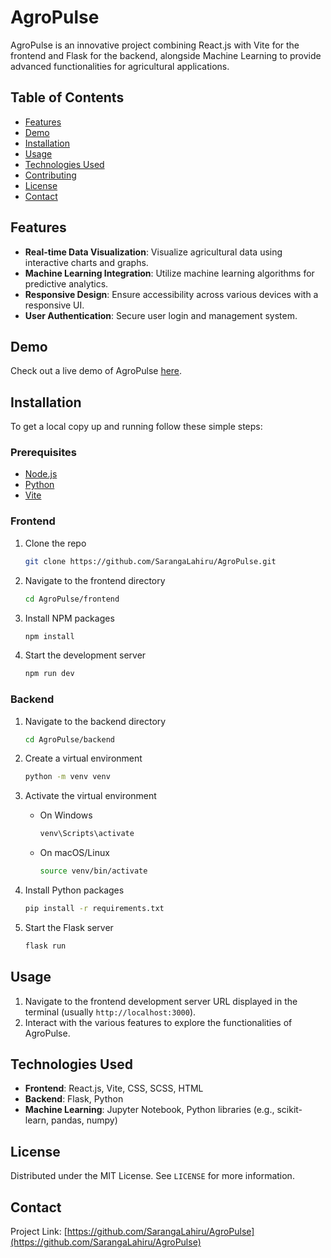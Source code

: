 # AgroPulse

AgroPulse is an innovative project combining React.js with Vite for the frontend and Flask for the backend, alongside Machine Learning to provide advanced functionalities for agricultural applications.

## Table of Contents

- [Features](#features)
- [Demo](#demo)
- [Installation](#installation)
- [Usage](#usage)
- [Technologies Used](#technologies-used)
- [Contributing](#contributing)
- [License](#license)
- [Contact](#contact)

## Features

- **Real-time Data Visualization**: Visualize agricultural data using interactive charts and graphs.
- **Machine Learning Integration**: Utilize machine learning algorithms for predictive analytics.
- **Responsive Design**: Ensure accessibility across various devices with a responsive UI.
- **User Authentication**: Secure user login and management system.

## Demo

Check out a live demo of AgroPulse [here](#).

## Installation

To get a local copy up and running follow these simple steps:

### Prerequisites

- [Node.js](https://nodejs.org/en/download/)
- [Python](https://www.python.org/downloads/)
- [Vite](https://vitejs.dev/guide/)

### Frontend

1. Clone the repo
   ```sh
   git clone https://github.com/SarangaLahiru/AgroPulse.git
   ```
2. Navigate to the frontend directory
   ```sh
   cd AgroPulse/frontend
   ```
3. Install NPM packages
   ```sh
   npm install
   ```
4. Start the development server
   ```sh
   npm run dev
   ```

### Backend

1. Navigate to the backend directory
   ```sh
   cd AgroPulse/backend
   ```
2. Create a virtual environment
   ```sh
   python -m venv venv
   ```
3. Activate the virtual environment

   - On Windows
     ```sh
     venv\Scripts\activate
     ```
   - On macOS/Linux
     ```sh
     source venv/bin/activate
     ```

4. Install Python packages
   ```sh
   pip install -r requirements.txt
   ```
5. Start the Flask server
   ```sh
   flask run
   ```

## Usage

1. Navigate to the frontend development server URL displayed in the terminal (usually `http://localhost:3000`).
2. Interact with the various features to explore the functionalities of AgroPulse.

## Technologies Used

- **Frontend**: React.js, Vite, CSS, SCSS, HTML
- **Backend**: Flask, Python
- **Machine Learning**: Jupyter Notebook, Python libraries (e.g., scikit-learn, pandas, numpy)

## License

Distributed under the MIT License. See `LICENSE` for more information.

## Contact

Project Link: [https://github.com/SarangaLahiru/AgroPulse](https://github.com/SarangaLahiru/AgroPulse)
